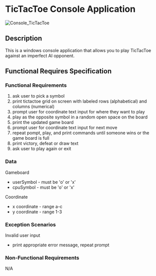 # TicTacToe Console Application
![Console_TicTacToe](https://user-images.githubusercontent.com/25090977/210668474-e35471f9-ab35-438f-8c20-c5d07547071c.png)

## Description
This is a windows console application that allows you to play TicTacToe against an imperfect AI opponent.

## Functional Requires Specification

### Functional Requirements
1. ask user to pick a symbol
2. print tictactoe grid on screen with labeled rows (alphabetical) and columns (numerical)
3. prompt user for coordinate text input for where they want to play
4. play as the opposite symbol in a random open space on the board
5. print the updated game board
6. prompt user for coordinate text input for next move
7. repeat pompt, play, and print commands until someone wins or the game board is full
8. print victory, defeat or draw text
9. ask user to play again or exit

### Data
Gameboard
- userSymbol - must be 'o' or 'x'
- cpuSymbol - must be 'o' or 'x'

Coordinate
- x coordinate - range a-c
- y coordinate - range 1-3

### Exception Scenarios
Invalid user input
- print appropriate error message, repeat prompt


### Non-Functional Requirements
N/A

